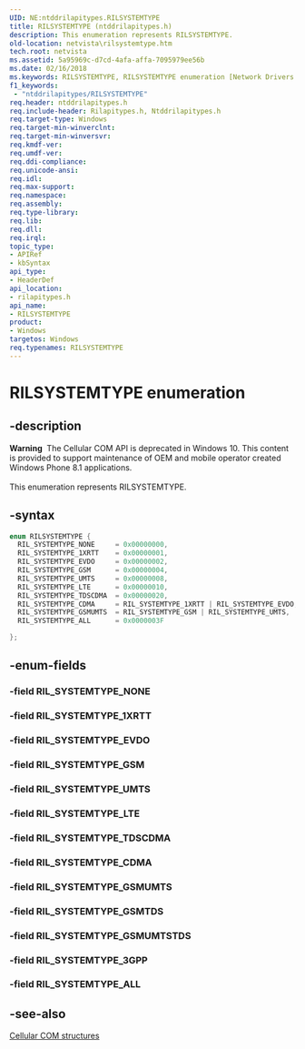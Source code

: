 ```yaml
---
UID: NE:ntddrilapitypes.RILSYSTEMTYPE
title: RILSYSTEMTYPE (ntddrilapitypes.h)
description: This enumeration represents RILSYSTEMTYPE.
old-location: netvista\rilsystemtype.htm
tech.root: netvista
ms.assetid: 5a95969c-d7cd-4afa-affa-7095979ee56b
ms.date: 02/16/2018
ms.keywords: RILSYSTEMTYPE, RILSYSTEMTYPE enumeration [Network Drivers Starting with Windows Vista], RIL_SYSTEMTYPE_1XRTT, RIL_SYSTEMTYPE_ALL, RIL_SYSTEMTYPE_CDMA, RIL_SYSTEMTYPE_EVDO, RIL_SYSTEMTYPE_GSM, RIL_SYSTEMTYPE_GSMUMTS, RIL_SYSTEMTYPE_LTE, RIL_SYSTEMTYPE_NONE, RIL_SYSTEMTYPE_TDSCDMA, RIL_SYSTEMTYPE_UMTS, netvista.rilsystemtype, rilapitypes/RILSYSTEMTYPE, rilapitypes/RIL_SYSTEMTYPE_1XRTT, rilapitypes/RIL_SYSTEMTYPE_ALL, rilapitypes/RIL_SYSTEMTYPE_CDMA, rilapitypes/RIL_SYSTEMTYPE_EVDO, rilapitypes/RIL_SYSTEMTYPE_GSM, rilapitypes/RIL_SYSTEMTYPE_GSMUMTS, rilapitypes/RIL_SYSTEMTYPE_LTE, rilapitypes/RIL_SYSTEMTYPE_NONE, rilapitypes/RIL_SYSTEMTYPE_TDSCDMA, rilapitypes/RIL_SYSTEMTYPE_UMTS
f1_keywords:
 - "ntddrilapitypes/RILSYSTEMTYPE"
req.header: ntddrilapitypes.h
req.include-header: Rilapitypes.h, Ntddrilapitypes.h
req.target-type: Windows
req.target-min-winverclnt:
req.target-min-winversvr:
req.kmdf-ver:
req.umdf-ver:
req.ddi-compliance:
req.unicode-ansi:
req.idl:
req.max-support:
req.namespace:
req.assembly:
req.type-library:
req.lib:
req.dll:
req.irql:
topic_type:
- APIRef
- kbSyntax
api_type:
- HeaderDef
api_location:
- rilapitypes.h
api_name:
- RILSYSTEMTYPE
product:
- Windows
targetos: Windows
req.typenames: RILSYSTEMTYPE
---
```


# RILSYSTEMTYPE enumeration


## -description


<div class="alert"><b>Warning</b>  The Cellular COM API is deprecated in Windows 10. This content is provided to support maintenance of OEM and mobile operator created Windows Phone 8.1 applications.</div><div> </div>This enumeration represents RILSYSTEMTYPE.


## -syntax


```cpp
enum RILSYSTEMTYPE {
  RIL_SYSTEMTYPE_NONE     = 0x00000000,
  RIL_SYSTEMTYPE_1XRTT    = 0x00000001,
  RIL_SYSTEMTYPE_EVDO     = 0x00000002,
  RIL_SYSTEMTYPE_GSM      = 0x00000004,
  RIL_SYSTEMTYPE_UMTS     = 0x00000008,
  RIL_SYSTEMTYPE_LTE      = 0x00000010,
  RIL_SYSTEMTYPE_TDSCDMA  = 0x00000020,
  RIL_SYSTEMTYPE_CDMA     = RIL_SYSTEMTYPE_1XRTT | RIL_SYSTEMTYPE_EVDO,
  RIL_SYSTEMTYPE_GSMUMTS  = RIL_SYSTEMTYPE_GSM | RIL_SYSTEMTYPE_UMTS,
  RIL_SYSTEMTYPE_ALL      = 0x0000003F

};
```


## -enum-fields




### -field RIL_SYSTEMTYPE_NONE


### -field RIL_SYSTEMTYPE_1XRTT


### -field RIL_SYSTEMTYPE_EVDO


### -field RIL_SYSTEMTYPE_GSM


### -field RIL_SYSTEMTYPE_UMTS


### -field RIL_SYSTEMTYPE_LTE


### -field RIL_SYSTEMTYPE_TDSCDMA


### -field RIL_SYSTEMTYPE_CDMA


### -field RIL_SYSTEMTYPE_GSMUMTS


### -field RIL_SYSTEMTYPE_GSMTDS


### -field RIL_SYSTEMTYPE_GSMUMTSTDS


### -field RIL_SYSTEMTYPE_3GPP


### -field RIL_SYSTEMTYPE_ALL


## -see-also

<a href="https://docs.microsoft.com/previous-versions/windows/hardware/cellular/dn946511(v=vs.85)">Cellular COM structures</a>



 

 


